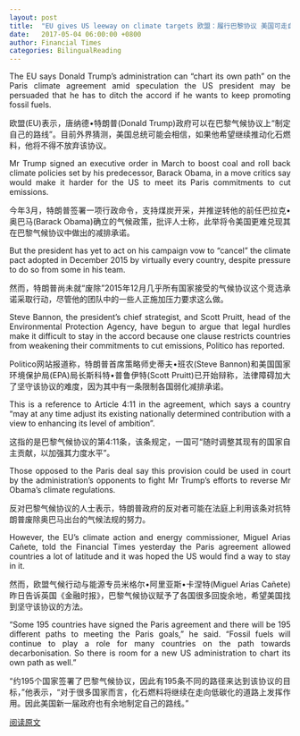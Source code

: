 ```yaml
---
layout: post
title:  "EU gives US leeway on climate targets 欧盟：履行巴黎协议 美国可走自己的路"
date:   2017-05-04 06:00:00 +0800
author: Financial Times
categories: BilingualReading
---
```


<p align="justify">
The EU says Donald Trump’s administration can “chart its own path” on the Paris climate agreement amid speculation the US president may be persuaded that he has to ditch the accord if he wants to keep promoting fossil fuels.
</p>
<p align="justify">
欧盟(EU)表示，唐纳德•特朗普(Donald Trump)政府可以在巴黎气候协议上“制定自己的路线”。目前外界猜测，美国总统可能会相信，如果他希望继续推动化石燃料，他将不得不放弃该协议。
</p>
<p align="justify">
Mr Trump signed an executive order in March to boost coal and roll back climate policies set by his predecessor, Barack Obama, in a move critics say would make it harder for the US to meet its Paris commitments to cut emissions.
</p>
<p align="justify">
今年3月，特朗普签署一项行政命令，支持煤炭开采，并推逆转他的前任巴拉克•奥巴马(Barack Obama)确立的气候政策，批评人士称，此举将令美国更难兑现其在巴黎气候协议中做出的减排承诺。
</p>
<p align="justify">
But the president has yet to act on his campaign vow to “cancel” the climate pact adopted in December 2015 by virtually every country, despite pressure to do so from some in his team.
</p>
<p align="justify">
然而，特朗普尚未就“废除”2015年12月几乎所有国家接受的气候协议这个竞选承诺采取行动，尽管他的团队中的一些人正施加压力要求这么做。
</p>
<p align="justify">
Steve Bannon, the president’s chief strategist, and Scott Pruitt, head of the Environmental Protection Agency, have begun to argue that legal hurdles make it difficult to stay in the accord because one clause restricts countries from weakening their commitments to cut emissions, Politico has reported.
</p>
<p align="justify">
Politico网站报道称，特朗普首席策略师史蒂夫•班农(Steve Bannon)和美国国家环境保护局(EPA)局长斯科特•普鲁伊特(Scott Pruitt)已开始辩称，法律障碍加大了坚守该协议的难度，因为其中有一条限制各国弱化减排承诺。
</p>
<p align="justify">
This is a reference to Article 4:11 in the agreement, which says a country “may at any time adjust its existing nationally determined contribution with a view to enhancing its level of ambition”.
</p>
<p align="justify">
这指的是巴黎气候协议的第4:11条，该条规定，一国可“随时调整其现有的国家自主贡献，以加强其力度水平”。
</p>
<p align="justify">
Those opposed to the Paris deal say this provision could be used in court by the administration’s opponents to fight Mr Trump’s efforts to reverse Mr Obama’s climate regulations.
</p>
<p align="justify">
反对巴黎气候协议的人士表示，特朗普政府的反对者可能在法庭上利用该条对抗特朗普废除奥巴马出台的气候法规的努力。
</p>
<p align="justify">
However, the EU’s climate action and energy commissioner, Miguel Arias Cañete, told the Financial Times yesterday the Paris agreement allowed countries a lot of latitude and it was hoped the US would find a way to stay in it.
</p>
<p align="justify">
然而，欧盟气候行动与能源专员米格尔•阿里亚斯•卡涅特(Miguel Arias Cañete)昨日告诉英国《金融时报》，巴黎气候协议赋予了各国很多回旋余地，希望美国找到坚守该协议的方法。
</p>
<p align="justify">
“Some 195 countries have signed the Paris agreement and there will be 195 different paths to meeting the Paris goals,” he said. “Fossil fuels will continue to play a role for many countries on the path towards decarbonisation. So there is room for a new US administration to chart its own path as well.”
</p>
<p align="justify">
“约195个国家签署了巴黎气候协议，因此有195条不同的路径来达到该协议的目标，”他表示，“对于很多国家而言，化石燃料将继续在走向低碳化的道路上发挥作用。因此美国新一届政府也有余地制定自己的路线。”
</p>

[阅读原文](http://www.ftchinese.com/story/001072440/ce#adchannelID=1100)